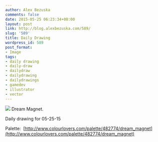 ```yaml
---
author: Alex Bezuska
comments: false
date: 2015-05-25 06:23:34+00:00
layout: post
link: http://blog.alexbezuska.com/589/
slug: '589'
title: Daily Drawing
wordpress_id: 589
post_format:
- Image
tags:
- daily drawing
- daily-draw
- dailydraw
- dailydrawing
- dailydrawings
- gamedev
- illustrator
- vector
---
```


![](/images/2015/02/tumblr_now73aBKJ51u11b0ro1_1280.png)
Dream Magnet.

Daily drawing for 05-25-15

Palette:  [http://www.colourlovers.com/palette/482774/dream_magnet](http://www.colourlovers.com/palette/482774/dream_magnet)
